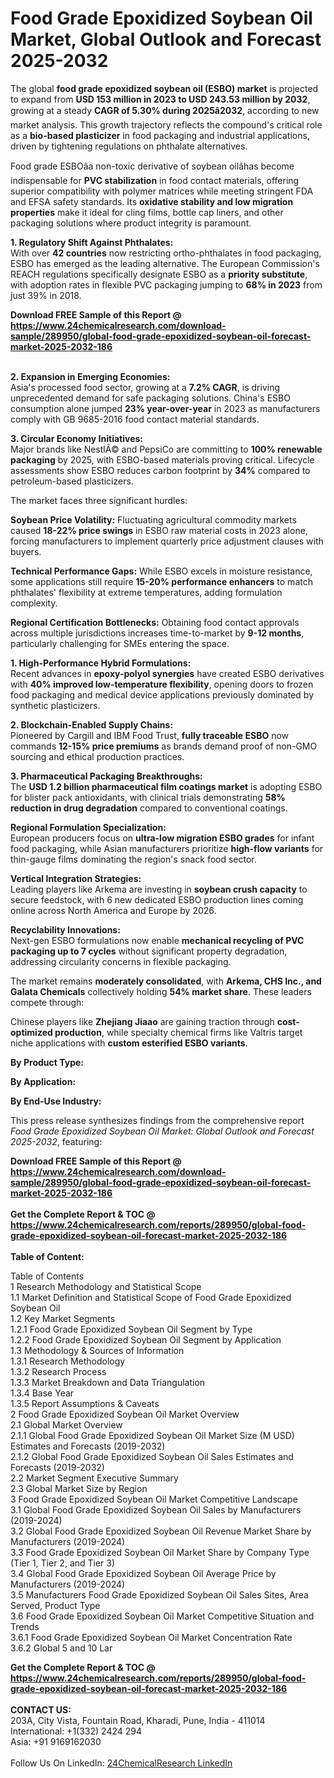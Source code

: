 <h1>Food Grade Epoxidized Soybean Oil Market, Global Outlook and Forecast 2025-2032</h1><p>The global <strong>food grade epoxidized soybean oil (ESBO) market</strong> is projected to expand from <strong>USD 153 million in 2023 to USD 243.53 million by 2032</strong>, growing at a steady <strong>CAGR of 5.30% during 2025â2032</strong>, according to new market analysis. This growth trajectory reflects the compound's critical role as a <strong>bio-based plasticizer</strong> in food packaging and industrial applications, driven by tightening regulations on phthalate alternatives.</p><p>Food grade ESBOâa non-toxic derivative of soybean oilâhas become indispensable for <strong>PVC stabilization</strong> in food contact materials, offering superior compatibility with polymer matrices while meeting stringent FDA and EFSA safety standards. Its <strong>oxidative stability and low migration properties</strong> make it ideal for cling films, bottle cap liners, and other packaging solutions where product integrity is paramount.</p><p><strong>1. Regulatory Shift Against Phthalates:</strong><br>
With over <strong>42 countries</strong> now restricting ortho-phthalates in food packaging, ESBO has emerged as the leading alternative. The European Commission's REACH regulations specifically designate ESBO as a <strong>priority substitute</strong>, with adoption rates in flexible PVC packaging jumping to <strong>68% in 2023</strong> from just 39% in 2018.</p><div><b>Download FREE Sample of this Report @ 
            <a href="https://www.24chemicalresearch.com/download-sample/289950/global-food-grade-epoxidized-soybean-oil-forecast-market-2025-2032-186">
            https://www.24chemicalresearch.com/download-sample/289950/global-food-grade-epoxidized-soybean-oil-forecast-market-2025-2032-186</a></b></div><br><p><strong>2. Expansion in Emerging Economies:</strong><br>
Asia's processed food sector, growing at a <strong>7.2% CAGR</strong>, is driving unprecedented demand for safe packaging solutions. China's ESBO consumption alone jumped <strong>23% year-over-year</strong> in 2023 as manufacturers comply with GB 9685-2016 food contact material standards.</p><p><strong>3. Circular Economy Initiatives:</strong><br>
Major brands like NestlÃ© and PepsiCo are committing to <strong>100% renewable packaging</strong> by 2025, with ESBO-based materials proving critical. Lifecycle assessments show ESBO reduces carbon footprint by <strong>34%</strong> compared to petroleum-based plasticizers.</p><p>The market faces three significant hurdles:</p><p><strong>Soybean Price Volatility:</strong> Fluctuating agricultural commodity markets caused <strong>18-22% price swings</strong> in ESBO raw material costs in 2023 alone, forcing manufacturers to implement quarterly price adjustment clauses with buyers.</p><p><strong>Technical Performance Gaps:</strong> While ESBO excels in moisture resistance, some applications still require <strong>15-20% performance enhancers</strong> to match phthalates' flexibility at extreme temperatures, adding formulation complexity.</p><p><strong>Regional Certification Bottlenecks:</strong> Obtaining food contact approvals across multiple jurisdictions increases time-to-market by <strong>9-12 months</strong>, particularly challenging for SMEs entering the space.</p><p><strong>1. High-Performance Hybrid Formulations:</strong><br>
Recent advances in <strong>epoxy-polyol synergies</strong> have created ESBO derivatives with <strong>40% improved low-temperature flexibility</strong>, opening doors to frozen food packaging and medical device applications previously dominated by synthetic plasticizers.</p><p><strong>2. Blockchain-Enabled Supply Chains:</strong><br>
Pioneered by Cargill and IBM Food Trust, <strong>fully traceable ESBO</strong> now commands <strong>12-15% price premiums</strong> as brands demand proof of non-GMO sourcing and ethical production practices.</p><p><strong>3. Pharmaceutical Packaging Breakthroughs:</strong><br>
The <strong>USD 1.2 billion pharmaceutical film coatings market</strong> is adopting ESBO for blister pack antioxidants, with clinical trials demonstrating <strong>58% reduction in drug degradation</strong> compared to conventional coatings.</p><p><strong>Regional Formulation Specialization:</strong><br>
	European producers focus on <strong>ultra-low migration ESBO grades</strong> for infant food packaging, while Asian manufacturers prioritize <strong>high-flow variants</strong> for thin-gauge films dominating the region's snack food sector.</p><p><strong>Vertical Integration Strategies:</strong><br>
	Leading players like Arkema are investing in <strong>soybean crush capacity</strong> to secure feedstock, with 6 new dedicated ESBO production lines coming online across North America and Europe by 2026.</p><p><strong>Recyclability Innovations:</strong><br>
	Next-gen ESBO formulations now enable <strong>mechanical recycling of PVC packaging up to 7 cycles</strong> without significant property degradation, addressing circularity concerns in flexible packaging.</p><p>The market remains <strong>moderately consolidated</strong>, with <strong>Arkema, CHS Inc., and Galata Chemicals</strong> collectively holding <strong>54% market share</strong>. These leaders compete through:</p><p>Chinese players like <strong>Zhejiang Jiaao</strong> are gaining traction through <strong>cost-optimized production</strong>, while specialty chemical firms like Valtris target niche applications with <strong>custom esterified ESBO variants</strong>.</p><p><strong>By Product Type:</strong></p><p><strong>By Application:</strong></p><p><strong>By End-Use Industry:</strong></p><p>This press release synthesizes findings from the comprehensive report <em>Food Grade Epoxidized Soybean Oil Market: Global Outlook and Forecast 2025-2032</em>, featuring:</p><div><b>Download FREE Sample of this Report @ 
            <a href="https://www.24chemicalresearch.com/download-sample/289950/global-food-grade-epoxidized-soybean-oil-forecast-market-2025-2032-186">
            https://www.24chemicalresearch.com/download-sample/289950/global-food-grade-epoxidized-soybean-oil-forecast-market-2025-2032-186</a></b></div><br><div><b>Get the Complete Report & TOC @ 
            <a href="https://www.24chemicalresearch.com/reports/289950/global-food-grade-epoxidized-soybean-oil-forecast-market-2025-2032-186">
            https://www.24chemicalresearch.com/reports/289950/global-food-grade-epoxidized-soybean-oil-forecast-market-2025-2032-186</a></b></div><br>
            <b>Table of Content:</b><p>Table of Contents<br />
1 Research Methodology and Statistical Scope<br />
1.1 Market Definition and Statistical Scope of Food Grade Epoxidized Soybean Oil<br />
1.2 Key Market Segments<br />
1.2.1 Food Grade Epoxidized Soybean Oil Segment by Type<br />
1.2.2 Food Grade Epoxidized Soybean Oil Segment by Application<br />
1.3 Methodology & Sources of Information<br />
1.3.1 Research Methodology<br />
1.3.2 Research Process<br />
1.3.3 Market Breakdown and Data Triangulation<br />
1.3.4 Base Year<br />
1.3.5 Report Assumptions & Caveats<br />
2 Food Grade Epoxidized Soybean Oil Market Overview<br />
2.1 Global Market Overview<br />
2.1.1 Global Food Grade Epoxidized Soybean Oil Market Size (M USD) Estimates and Forecasts (2019-2032)<br />
2.1.2 Global Food Grade Epoxidized Soybean Oil Sales Estimates and Forecasts (2019-2032)<br />
2.2 Market Segment Executive Summary<br />
2.3 Global Market Size by Region<br />
3 Food Grade Epoxidized Soybean Oil Market Competitive Landscape<br />
3.1 Global Food Grade Epoxidized Soybean Oil Sales by Manufacturers (2019-2024)<br />
3.2 Global Food Grade Epoxidized Soybean Oil Revenue Market Share by Manufacturers (2019-2024)<br />
3.3 Food Grade Epoxidized Soybean Oil Market Share by Company Type (Tier 1, Tier 2, and Tier 3)<br />
3.4 Global Food Grade Epoxidized Soybean Oil Average Price by Manufacturers (2019-2024)<br />
3.5 Manufacturers Food Grade Epoxidized Soybean Oil Sales Sites, Area Served, Product Type<br />
3.6 Food Grade Epoxidized Soybean Oil Market Competitive Situation and Trends<br />
3.6.1 Food Grade Epoxidized Soybean Oil Market Concentration Rate<br />
3.6.2 Global 5 and 10 Lar</p><div><b>Get the Complete Report & TOC @ 
            <a href="https://www.24chemicalresearch.com/reports/289950/global-food-grade-epoxidized-soybean-oil-forecast-market-2025-2032-186">
            https://www.24chemicalresearch.com/reports/289950/global-food-grade-epoxidized-soybean-oil-forecast-market-2025-2032-186</a></b></div><br><b>CONTACT US:</b><br>
            203A, City Vista, Fountain Road, Kharadi, Pune, India - 411014<br>
            International: +1(332) 2424 294<br>
            Asia: +91 9169162030 <br><br>
            Follow Us On LinkedIn: <a href="https://www.linkedin.com/company/24chemicalresearch/">24ChemicalResearch LinkedIn</a>